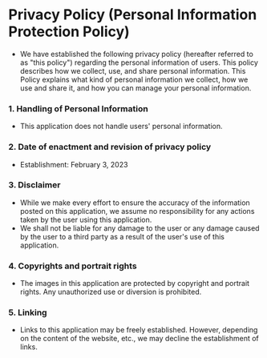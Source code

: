 # Privacy Policy (Personal Information Protection Policy)

- We have established the following privacy policy (hereafter referred to as "this policy") regarding the personal information of users. This policy describes how we collect, use, and share personal information. This Policy explains what kind of personal information we collect, how we use and share it, and how you can manage your personal information.

### 1. Handling of Personal Information

- This application does not handle users' personal information.

### 2. Date of enactment and revision of privacy policy

- Establishment: February 3, 2023

### 3. Disclaimer

- While we make every effort to ensure the accuracy of the information posted on this application, we assume no responsibility for any actions taken by the user using this application.
- We shall not be liable for any damage to the user or any damage caused by the user to a third party as a result of the user's use of this application.

### 4. Copyrights and portrait rights

- The images in this application are protected by copyright and portrait rights. Any unauthorized use or diversion is prohibited.

### 5. Linking

- Links to this application may be freely established. However, depending on the content of the website, etc., we may decline the establishment of links.
